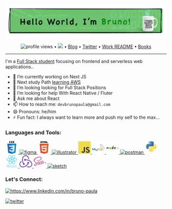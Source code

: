<!--<h3 align="center">
![image](https://github.com/devbrunopaula/devbrunopaula/blob/main/hello-bruno.gif.png)
</h3> -->

[![image](https://github.com/devbrunopaula/devbrunopaula/blob/main/hello-bruno.gif?raw=true)](https://github.com/devbrunopaula?tab=repositories)

<p align="center">
  <img src="https://gpvc.arturio.dev/sw-yx" alt="profile views"> •  
  <a href="https://twitter.com/intent/follow?screen_name=devbrunopaula"><img src="https://img.shields.io/twitter/follow/swyx?label=%40devbrunopaula&style=social"></a>  •
  <a href="https://devbrunopaula">Blog</a> •
  <a href="https://twitter.com/intent/follow?screen_name=devbrunopaula">Twitter</a> •
  <a href="https://github.com/devbrunopaula/README">Work README</a> •
  <a href="https://devbrunopaula">Books</a>
</p>

---

I'm a [Full Stack student](https://brunopaula.com) focusing on frontend and serverless web applications..

- 🔭 I’m currently working on Next JS
- 🌱 Next study Path [learning AWS](https://devbrunopaula/writing/hello-aws/)
- 👯 I’m looking looking for Full Stack Positions
- 🤔 I’m looking for help With React Native / Fluter
- 💬 Ask me about React
- 📫 How to reach me: `devbrunopaula@gmail.com`
- 😄 Pronouns: he/him
- ⚡ Fun fact: I always want to learn more and push my self to the max...

<h3 align="left">Languages and Tools:</h3>
<p align="left"> <a href="https://www.w3schools.com/css/" target="_blank"> <img src="https://raw.githubusercontent.com/devicons/devicon/master/icons/css3/css3-original-wordmark.svg" alt="css3" width="40" height="40"/> </a> <a href="https://www.figma.com/" target="_blank"> <img src="https://www.vectorlogo.zone/logos/figma/figma-icon.svg" alt="figma" width="40" height="40"/> </a> <a href="https://www.w3.org/html/" target="_blank"> <img src="https://raw.githubusercontent.com/devicons/devicon/master/icons/html5/html5-original-wordmark.svg" alt="html5" width="40" height="40"/> </a> <a href="https://www.adobe.com/in/products/illustrator.html" target="_blank"> <img src="https://www.vectorlogo.zone/logos/adobe_illustrator/adobe_illustrator-icon.svg" alt="illustrator" width="40" height="40"/> </a> <a href="https://developer.mozilla.org/en-US/docs/Web/JavaScript" target="_blank"> <img src="https://raw.githubusercontent.com/devicons/devicon/master/icons/javascript/javascript-original.svg" alt="javascript" width="40" height="40"/> </a> <a href="https://www.mysql.com/" target="_blank"> <img src="https://raw.githubusercontent.com/devicons/devicon/master/icons/mysql/mysql-original-wordmark.svg" alt="mysql" width="40" height="40"/> </a> <a href="https://nodejs.org" target="_blank"> <img src="https://raw.githubusercontent.com/devicons/devicon/master/icons/nodejs/nodejs-original-wordmark.svg" alt="nodejs" width="40" height="40"/> </a> <a href="https://postman.com" target="_blank"> <img src="https://www.vectorlogo.zone/logos/getpostman/getpostman-icon.svg" alt="postman" width="40" height="40"/> </a> <a href="https://www.python.org" target="_blank"> <img src="https://raw.githubusercontent.com/devicons/devicon/master/icons/python/python-original.svg" alt="python" width="40" height="40"/> </a> <a href="https://reactjs.org/" target="_blank"> <img src="https://raw.githubusercontent.com/devicons/devicon/master/icons/react/react-original-wordmark.svg" alt="react" width="40" height="40"/> </a> <a href="https://redux.js.org" target="_blank"> <img src="https://raw.githubusercontent.com/devicons/devicon/master/icons/redux/redux-original.svg" alt="redux" width="40" height="40"/> </a> <a href="https://sass-lang.com" target="_blank"> <img src="https://raw.githubusercontent.com/devicons/devicon/master/icons/sass/sass-original.svg" alt="sass" width="40" height="40"/> </a> <a href="https://www.sketch.com/" target="_blank"> <img src="https://www.vectorlogo.zone/logos/sketchapp/sketchapp-icon.svg" alt="sketch" width="40" height="40"/> </a> </p>

<h3 align="left">Let's Connect:</h3>
<p align="left">
<a href="https://www.linkedin.com/in/bruno-paula" target="blank"><img align="center" src="https://www.flaticon.com/svg/vstatic/svg/174/174857.svg?token=exp=1620762297~hmac=45635d3ca3dce0b739f40c92f9114bcc" alt="https://www.linkedin.com/in/bruno-paula" height="30" width="40" /></a>
</p>
<p>
<a href="https://twitter.com/devbrunopaula" target="blank"><img align="center" src="https://cdn4.iconfinder.com/data/icons/social-media-icons-the-circle-set/48/twitter_circle-512.png" alt="twitter" height="40" width="40" /></a>
</p>
